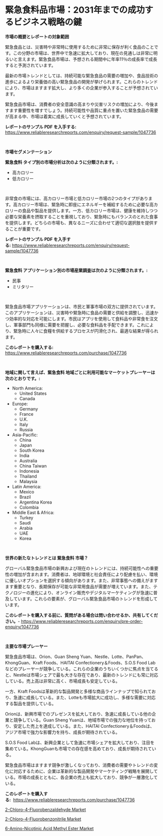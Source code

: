 <p><h1>緊急食料品市場：2031年までの成功するビジネス戦略の鍵</h1></p><p><strong>市場の概要とレポートの対象範囲</strong></p>
<p><p>緊急食品とは、災害時や非常時に使用するために非常に保存が利く食品のことです。この分野の市場は、世界中で急速に拡大しており、現在の見通しは非常に明るいと言えます。緊急食品市場は、予想される期間中に年率11％の成長率で成長すると予測されています。</p><p>最新の市場トレンドとしては、持続可能な緊急食品の需要の増加や、食品技術の進歩によるより栄養価の高い緊急食品の開発が挙げられます。これらのトレンドにより、市場はますます拡大し、より多くの企業が参入することが予想されています。</p><p>緊急食品市場は、消費者の安全意識の高まりや災害リスクの増加により、今後ますます重要性を増すでしょう。持続可能性や品質に重点を置いた緊急食品の需要が高まる中、市場は着実に成長していくと予想されています。</p></p>
<p><strong>レポートのサンプル PDF を入手する:</strong> <a href="https://www.reliableresearchreports.com/enquiry/request-sample/1047736">https://www.reliableresearchreports.com/enquiry/request-sample/1047736</a></p>
<p>&nbsp;</p>
<p><strong>市場セグメンテーション</strong></p>
<p><strong>緊急食料 タイプ別の市場分析は次のように分類されます。:</strong></p>
<p><ul><li>高カロリー</li><li>低カロリー</li></ul></p>
<p>&nbsp;</p>
<p><p>非常食の市場には、高カロリー市場と低カロリー市場の2つのタイプがあります。高カロリー市場は、緊急時に即座にエネルギーを補給するために必要な高カロリーの食品や製品を提供します。一方、低カロリー市場は、健康を維持しつつ必要な栄養素を摂取することを重視しており、緊急時にもバランスのとれた食事を提供します。どちらの市場も、異なるニーズに合わせて適切な選択肢を提供することが重要です。</p></p>
<p><strong>レポートのサンプル PDF を入手する:</strong>&nbsp;<a href="https://www.reliableresearchreports.com/enquiry/request-sample/1047736">https://www.reliableresearchreports.com/enquiry/request-sample/1047736</a></p>
<p>&nbsp;</p>
<p><strong> 緊急食料 アプリケーション別の市場産業調査は次のように分類されます。:</strong></p>
<p><ul><li>民事</li><li>ミリタリー</li></ul></p>
<p>&nbsp;</p>
<p><p>緊急食品市場アプリケーションは、市民と軍事市場の双方に提供されています。このアプリケーションは、災害時や緊急時に食品の需要と供給を調整し、迅速かつ効率的な対応を可能にします。市民はアプリを使用して食料品や非常食を注文し、軍事部門も同様に需要を把握し、必要な食料品を手配できます。これにより、緊急時に人々に食糧を供給するプロセスが円滑化され、最適な結果が得られます。</p></p>
<p><strong>このレポートを購入する:</strong>&nbsp; <a href="https://www.reliableresearchreports.com/purchase/1047736">https://www.reliableresearchreports.com/purchase/1047736</a></p>
<p>&nbsp;</p>
<p><strong>地域に関して言えば、緊急食料 地域ごとに利用可能なマーケットプレーヤーは次のとおりです。:</strong></p>
<p><ul>
    <li>
        North America:
        <ul>
            <li>United States</li>
            <li>Canada</li>
        </ul>
    </li>
    <li>
        Europe:
        <ul>
            <li>Germany</li>
            <li>France</li>
            <li>U.K.</li>
            <li>Italy</li>
            <li>Russia</li>
        </ul>
    </li>
    <li>
        Asia-Pacific:
        <ul>
            <li>China</li>
            <li>Japan</li>
            <li>South Korea</li>
            <li>India</li>
            <li>Australia</li>
            <li>China Taiwan</li>
            <li>Indonesia</li>
            <li>Thailand</li>
            <li>Malaysia</li>
        </ul>
    </li>
    <li>
        Latin America:
        <ul>
            <li>Mexico</li>
            <li>Brazil</li>
            <li>Argentina Korea</li>
            <li>Colombia</li>
        </ul>
    </li>
    <li>
        Middle East & Africa:
        <ul>
            <li>Turkey</li>
            <li>Saudi</li>
            <li>Arabia</li>
            <li>UAE</li>
            <li>Korea</li>
        </ul>
    </li>
    </ul></p>
<p>&nbsp;</p>
<p><strong>世界の新たなトレンドとは 緊急食料 市場？</strong></p>
<p><p>グローバル緊急食品市場の新興および現在のトレンドには、持続可能性への重要性の増加が含まれます。消費者は、地球環境と社会責任により配慮を払い、環境に優しいオプションを選択する傾向があります。また、非常事態への備えがますます重要となり、長期保存が可能な非常用食品が需要が増えています。また、テクノロジーの進化により、オンライン販売やデジタルマーケティングが急速に普及しています。これらの要素が、グローバル緊急食品市場のトレンドを形成しています。</p></p>
<p><strong>このレポートを購入する前に、質問がある場合は問い合わせるか、共有してください。</strong>- <a href="https://www.reliableresearchreports.com/enquiry/pre-order-enquiry/1047736">https://www.reliableresearchreports.com/enquiry/pre-order-enquiry/1047736</a></p>
<p>&nbsp;</p>
<p><strong>主要な市場プレーヤー</strong></p>
<p><p>緊急食品市場は、Orion、Guan Sheng Yuan、Nestle、Lotte、PanPan、KhongGuan、Kraft Foods、HAITAI Confectionery＆Foods、S.O.S Food Labなどのプレーヤーが競争している。これらの企業のうちいくつかに焦点を当てると、Nestleは市場シェアで最も大きな存在であり、最新のトレンドにも常に対応している。売上高は非常に高く、市場成長も安定している。</p><p>一方、Kraft Foodsは革新的な製品開発と多様な商品ラインナップで知られており、急速に成長している。また、Lotteも市場拡大に成功し、多様な需要に対応する製品を提供している。</p><p>Orionは、新興市場でのプレゼンスを拡大しており、急速に成長している他の企業と競争している。Guan Sheng Yuanは、地域市場での強力な地位を持っており、安定した売上を達成している。また、HAITAI Confectionery＆Foodsは、アジア市場で強力な影響力を持ち、成長が期待されている。</p><p>S.O.S Food Labは、新興企業として急速に市場シェアを拡大しており、注目を集めている。KhongGuanも市場での存在感を高めており、成長が期待されている。</p><p>緊急食品市場はますます競争が激しくなっており、消費者の需要やトレンドの変化に対応するために、企業は革新的な製品開発やマーケティング戦略を展開している。市場の成長とともに、各企業の売上も拡大しており、競争が一層激化している。</p></p>
<p><strong>このレポートを購入する:</strong>&nbsp;&nbsp;<a href="https://www.reliableresearchreports.com/purchase/1047736">https://www.reliableresearchreports.com/purchase/1047736</a></p>
<p><p><a href="https://github.com/joannagoyvaerts/Market-Research-Report-List-1/blob/main/2-chloro-4-fluorobenzaldehyde-market.md">2-Chloro-4-Fluorobenzaldehyde Market</a></p><p><a href="https://github.com/lubmix/Market-Research-Report-List-1/blob/main/2-chloro-4-fluorobenzonitrile-market.md">2-Chloro-4-Fluorobenzonitrile Market</a></p><p><a href="https://github.com/Hazelklievgspy6vdcsmu106w/Market-Research-Report-List-1/blob/main/6-amino-nicotinic-acid-methyl-ester-market.md">6-Amino-Nicotinic Acid Methyl Ester Market</a></p></p>
